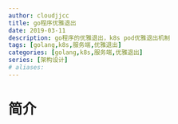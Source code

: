 ```yaml
---
author: cloudjjcc
title: go程序优雅退出
date: 2019-03-11
description: go程序的优雅退出，k8s pod优雅退出机制
tags: [golang,k8s,服务端,优雅退出]
categories: [golang,k8s,服务端,优雅退出]
series: [架构设计]
# aliases:
---
```


# 简介


